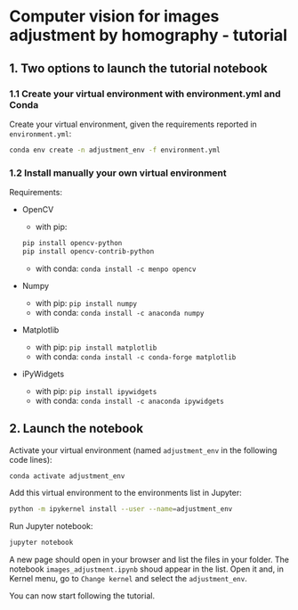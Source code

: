 # Computer vision for images adjustment by homography - tutorial

## 1. Two options to launch the tutorial notebook
### 1.1 Create your virtual environment with environment.yml and Conda

Create your virtual environment, given the requirements reported in `environment.yml`:  
```bash
conda env create -n adjustment_env -f environment.yml
```

### 1.2 Install manually your own virtual environment
Requirements:
* OpenCV
    * with pip:  
    ```bash
    pip install opencv-python
    pip install opencv-contrib-python
    ```
    * with conda: `conda install -c menpo opencv`

* Numpy
    * with pip: `pip install numpy` 
    * with conda: `conda install -c anaconda numpy`

* Matplotlib
    * with pip: `pip install matplotlib` 
    * with conda: `conda install -c conda-forge matplotlib`

* iPyWidgets
    * with pip: `pip install ipywidgets`
    * with conda: `conda install -c anaconda ipywidgets`

## 2. Launch the notebook

Activate your virtual environment (named `adjustment_env` in the following code lines):  
```bash
conda activate adjustment_env
```

Add this virtual environment to the environments list in Jupyter:
```bash
python -m ipykernel install --user --name=adjustment_env
```

Run Jupyter notebook:
```bash
jupyter notebook
```

A new page should open in your browser and list the files in your folder. The notebook `images_adjustment.ipynb` shoud appear in the list. Open it and, in Kernel menu, go to `Change kernel` and select the `adjustment_env`.

You can now start following the tutorial.